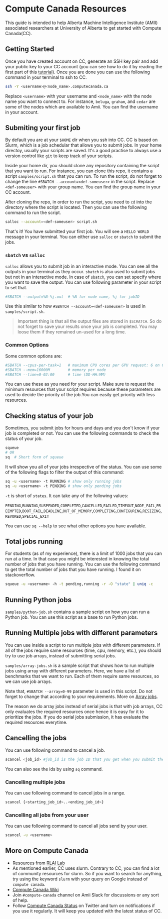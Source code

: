 # Compute Canada Resources

This guide is intended to help Alberta Machine Intelligence Institute (AMII) associated researchers at University of Alberta to get started with Compute Canada(CC).

## Getting Started

Once you have created account on CC, generate an SSH key pair and add your public key to your CC account (you can see how to do it by reading the first part of this [tutorial](https://hackersandslackers.com/automate-ssh-scp-python-paramiko/)). Once you are done you can use the following command in your terminal to ssh to CC.

```sh
ssh -Y <username>@<node_name>.computecanada.ca
```

Replace `<username>` with your username and `<node_name>` with the node name you want to connect to. For instance, `beluga`, `graham`, and `cedar` are some of the nodes which are available to Amii. You can find the username in your account.

## Submiting your first job

By default you are at your `$HOME` dir when you ssh into CC. CC is based on Slurm, which is a job schedular that allows you to submit jobs. In your home directoy, usually your scripts are saved. It's a good practise to always use a version control like `git` to keep track of your scripts.

Inside your home dir, you should clone any repository containing the script that you want to run. For instance, you can clone this repo, it contains a script `samples/script.sh` that you can run. To run the script, do not forget to change the line `#SBATCH --account=<def-someuser>` in the script. Replace `<def-someuser>` with your group name. You can find the group name in your CC account.

After cloning the repo, in order to run the script, you need to `cd` into the directory where the script is located. Then you can use the following command to run the script.

```sh
salloc --account=<def-someuser> script.sh
```

That's it! You have submitted your first job. You will see a `HELLO WORLD` message in your terminal. You can either use `salloc` or `sbatch` to submit the jobs.

### `sbatch` vs `salloc`

`salloc` allows you to submit job in an interactive mode. You can see all the outputs in your terminal as they occur. `sbatch` is also used to submit jobs but not in an interactive mode. In case of `sbatch`, you can set specify where you want to save the output. You can use following parameter in your script to set that.

```sh
#SBATCH --output=%N-%j.out  # %N for node name, %j for jobID
```

Use this similar to how `#SBATCH --account=<def-someuser>` is used in `samples/script.sh`.

> Important thing is that all the output files are stored in `$SCRATCH`. So do not forget to save your results once your job is completed. You may loose them if they remained un-used for a long time.

### Common Options

Some common options are:

```sh
#SBATCH --cpus-per-task=1   # maximum CPU cores per GPU request: 6 on Cedar, 16 on Graham.
#SBATCH --mem=16000M        # memory per node
#SBATCH --time=0-02:00      # time (DD-HH:MM)
```

You can use these as you need for your script. Make sure to request the minimum resources that your script requires because these parameters are used to decide the priority of the job.You can easily get priority with less resources.

## Checking status of your job

Sometimes, you submit jobs for hours and days and you don't know if your job is completed or not. You can use the following commands to check the status of your job.

```sh
squeue
# OR
sq  # Short form of squeue
```

It will show you all of your jobs irrespective of the status. You can use some of the following flags to filter the output of this command:

```sh
sq -u <username> -t RUNNING # show only running jobs
sq -u <username> -t PENDING # show only pending jobs
```

`-t` is short of `states`. It can take any of the following values:

`PENDING`,`RUNNING`,`SUSPENDED`,`COMPLETED`,`CANCELLED`,`FAILED`,`TIMEOUT`,`NODE_FAIL`,`PREEMPTED`,`BOOT_FAIL`,`DEADLINE`,`OUT_OF_MEMORY`,`COMPLETING`,`CONFIGURING`,`RESIZING`,`REVOKED`,`SPECIAL_EXIT`

You can use `sq --help` to see what other options you have available.

## Total jobs running

For students (as of my experience), there is a limit of 1000 jobs that you can run at a time. In that case you might be interested in knowing the total number of jobs that you have running. You can use the following command to get the total number of jobs that you have running. I found it on stackoverflow.

```sh
squeue -u <username> -h -t pending,running -r -O "state" | uniq -c
```

## Running Python jobs

`samples/python-job.sh` contains a sample script on how you can run a Python job. You can use this script as a base to run Python jobs.

## Running Multiple jobs with different parameters

You can use inside a script to run multiple jobs with different parameters. If all of the jobs require same resources (time, cpu, memory, etc.), you should try to use job arrays, instead of submitting serial jobs.

`samples/array-jobs.sh` is a sample script that shows how to run multiple jobs using array with different parameters. Here, we have a list of benchmarks that we want to run. Each of them require same resources, so we can use job arrays.

Note that, `#SBATCH --array=0-99` parameter is used in this script. Do not forget to change that according to your requirements. More on [Array jobs](https://docs.computecanada.ca/wiki/Job_arrays).

The reason we do array jobs instead of serial jobs is that with job arrays, CC only evaluates the required resources once hence it is easy for it to prioritize the jobs. If you do serial jobs submission, it has evaluate the required resources everytime.

## Cancelling the jobs

You can use following command to cancel a job.

```sh
scancel <job_id> #job_id is the job ID that you get when you submit the job.
```

You can also see the ids by using `sq` command.

### Cancelling multiple jobs

You can use following command to cancel jobs in a range.

```sh
scancel {<starting_job_id>..<ending_job_id>}
```

### Cancelling all jobs from your user

You can use following command to cancel all jobs send by your user.

```sh
scancel -u <username>
```

## More on Compute Canada

* Resources from [RLAI Lab](https://docs.google.com/document/d/1wyf4KtyFOPUnvBbUe1_u1JcM00w0WWDtK8djICMrFuc/)
* As mentioned earlier, CC uses slurm. Contrary to CC, you can find a lot of community resources for slurm. So if you want to search for anything, try using the keyword `slurm` with your query on Google instead of `compute canada`.
* [Compute Canada Wiki](https://docs.computecanada.ca/wiki/Getting_started)
* Join `#compute-canada` channel on Amii Slack for discussions or any sort of help.
* Follow [Compute Canada Status](https://twitter.com/CanadaCompute) on Twitter and turn on notifications if you use it regularly. It will keep you updated with the latest status of CC.
